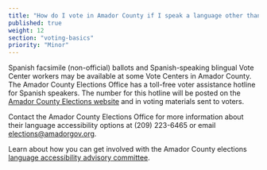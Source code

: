 ```yaml
---
title: "How do I vote in Amador County if I speak a language other than English?"
published: true
weight: 12
section: "voting-basics"
priority: "Minor"
---
```


Spanish facsimile (non-official) ballots and Spanish-speaking blingual Vote Center workers may be available at some Vote Centers in Amador County. The Amador County Elections Office has a toll-free voter assistance hotline for Spanish speakers. The number for this hotline will be posted on the [Amador County Elections website](https://www.amadorgov.org/government/elections/) and in voting materials sent to voters.

Contact the Amador County Elections Office for more information about their language accessibility options at (209) 223-6465 or email [elections@amadorgov.org](mailto:elections@amadorgov.org).

Learn about how you can get involved with the Amador County elections [language accessibility advisory committee](https://www.amadorgov.org/government/elections/vlaac-home).